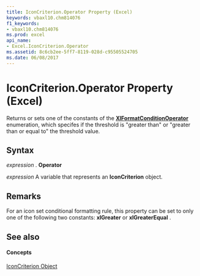 ```yaml
---
title: IconCriterion.Operator Property (Excel)
keywords: vbaxl10.chm814076
f1_keywords:
- vbaxl10.chm814076
ms.prod: excel
api_name:
- Excel.IconCriterion.Operator
ms.assetid: 8c6cb2ee-5ff7-8119-028d-c95505524705
ms.date: 06/08/2017
---
```



# IconCriterion.Operator Property (Excel)

Returns or sets one of the constants of the **[XlFormatConditionOperator](xlformatconditionoperator-enumeration-excel.md)** enumeration, which specifes if the threshold is "greater than" or "greater than or equal to" the threshold value.


## Syntax

 _expression_ . **Operator**

 _expression_ A variable that represents an **IconCriterion** object.


## Remarks

For an icon set conditional formatting rule, this property can be set to only one of the following two constants: **xlGreater** or **xlGreaterEqual** .


## See also


#### Concepts


[IconCriterion Object](iconcriterion-object-excel.md)

